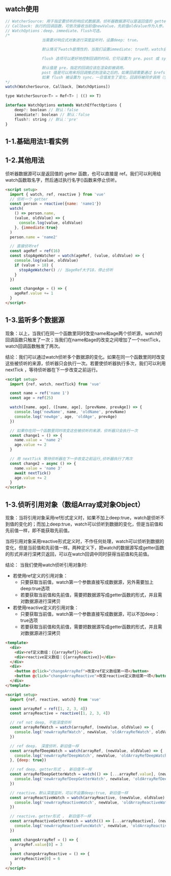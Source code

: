 ## watch使用
```javaScript
// WatcherSource: 用于指定要侦听的响应式数据源。侦听器数据源可以是返回值的 getter 函数，也可以直接是 ref
// Callback: 执行的回调函数，可依次接收当前值newValue，先前值oldValue作为入参。
// WatchOptions：deep、immediate、flush可选。
/*
                当需要对响应式对象进行深度监听时，设置deep: true。

                默认情况下watch是惰性的，当我们设置immediate: true时，watch会在初始化时立即执行回调函数。

                flush 选项可以更好地控制回调的时间。它可设置为 pre、post 或 sync。

                默认值是 pre，指定的回调应该在渲染前被调用。
                post 值是可以用来将回调推迟到渲染之后的。如果回调需要通过 $refs 访问更新的 DOM 或子组件，那么则使用该值。
                如果 flush 被设置为 sync，一旦值发生了变化，回调将被同步调用（少用，影响性能）。
*/
watch(WatcherSource, Callback, [WatchOptions])

type WatcherSource<T> = Ref<T> | (() => T) 

interface WatchOptions extends WatchEffectOptions {
    deep?: boolean // 默认：false 
    immediate?: boolean // 默认：false 
    flush?: string // 默认：'pre'
}
```

## 1-1.基础用法1:看实例

## 1-2.其他用法
侦听器数据源可以是返回值的 getter 函数，也可以直接是 ref。我们可以利用给watch函数取名字，然后通过执行名字()函数来停止侦听。
```html
<script setup>
  import { watch, ref, reactive } from 'vue'
  // 侦听一个 getter
  const person = reactive({name: 'name1'})
  watch(
    () => person.name,
    (value, oldValue) => {
      console.log(value, oldValue)
    }, {immediate:true}
  )
  person.name = 'name2'

  // 直接侦听ref
  const ageRef = ref(16)
  const stopAgeWatcher = watch(ageRef, (value, oldValue) => {
    console.log(value, oldValue)
    if (value > 18) {
      stopAgeWatcher() // 当ageRef大于18，停止侦听
    }
  })

  const changeAge = () => {
    ageRef.value += 1
  }
</script>
```

## 1-3.监听多个数据源
现象：以上，当我们在同一个函数里同时改变name和age两个侦听源，watch的回调函数只触发了一次；当我们在name和age的改变之间增加了一个nextTick，watch回调函数触发了两次。

结论：我们可以通过watch侦听多个数据源的变化。如果在同一个函数里同时改变这些被侦听的来源，侦听器只会执行一次。若要使侦听器执行多次，我们可以利用 nextTick ，等待侦听器在下一步改变之前运行。
```html
<script setup>
  import {ref, watch, nextTick} from 'vue'

  const name = ref('name 1')
  const age = ref(25)

  watch([name, age], ([name, age], [prevName, prevAge]) => {
    console.log('newName', name, 'oldName', prevName)
    console.log('newAge', age, 'oldAge', prevAge)
  })

  // 如果你在同一个函数里同时改变这些被侦听的来源，侦听器只会执行一次
  const change1 = () => {
    name.value = 'name 2'
    age.value += 2
  }

  // 用 nextTick 等待侦听器在下一步改变之前运行,侦听器执行了两次
  const change2 = async () => {
    name.value = 'name 3'
    await nextTick()
    age.value += 2
  }
</script>
```

## 1-3.侦听引用对象（数组Array或对象Object）
现象：当将引用对象采用ref形式定义时，如果不加上deep:true，watch是侦听不到值的变化的；而加上deep:true，watch可以侦听到数据的变化，但是当前值和先前值一样，即不能获取先前值。

当将引用对象采用reactive形式定义时，不作任何处理，watch可以侦听到数据的变化，但是当前值和先前值一样。两种定义下，把watch的数据源写成getter函数的形式并进行深拷贝返回，可以在watch回调中同时获得当前值和先前值。

结论： 当我们使用watch侦听引用对象时:
* 若使用ref定义的引用对象：
    * 只要获取当前值，watch第一个参数直接写成数据源，另外需要加上deep:true选项
    * 若要获取当前值和先前值，需要把数据源写成getter函数的形式，并且需对数据源进行深拷贝
* 若使用reactive定义的引用对象：
    * 只要获取当前值，watch第一个参数直接写成数据源，可以不加deep：true选项
    * 若要获取当前值和先前值，需要把数据源写成getter函数的形式，并且需对数据源进行深拷贝
```html
<template>
  <div>
    <div>ref定义数组：{{arrayRef}}</div>
    <div>reactive定义数组：{{arrayReactive}}</div>
  </div>
  <div>
    <button @click="changeArrayRef">改变ref定义数组第一项</button>
    <button @click="changeArrayReactive">改变reactive定义数组第一项</button>
  </div>
</template>

<script setup>
  import {ref, reactive, watch} from 'vue'

  const arrayRef = ref([1, 2, 3, 4])
  const arrayReactive = reactive([1, 2, 3, 4])

  // ref not deep, 不能深度侦听
  const arrayRefWatch = watch(arrayRef, (newValue, oldValue) => {
    console.log('newArrayRefWatch', newValue, 'oldArrayRefWatch', oldValue)
  })

  // ref deep， 深度侦听，新旧值一样
  const arrayRefDeepWatch = watch(arrayRef, (newValue, oldValue) => {
    console.log('newArrayRefDeepWatch', newValue, 'oldArrayRefDeepWatch', oldValue)
  }, {deep: true})

  // ref deep, getter形式 ， 新旧值不一样
  const arrayRefDeepGetterWatch = watch(() => [...arrayRef.value], (newValue, oldValue) => {
    console.log('newArrayRefDeepGetterWatch', newValue, 'oldArrayRefDeepGetterWatch', oldValue)
  })

  // reactive，默认深度监听，可以不设置deep:true, 新旧值一样
  const arrayReactiveWatch = watch(arrayReactive, (newValue, oldValue) => {
    console.log('newArrayReactiveWatch', newValue, 'oldArrayReactiveWatch', oldValue)
  })

  // reactive，getter形式 ， 新旧值不一样
  const arrayReactiveGetterWatch = watch(() => [...arrayReactive], (newValue, oldValue) => {
    console.log('newArrayReactiveFuncWatch', newValue, 'oldArrayReactiveFuncWatch', oldValue)
  })

  const changeArrayRef = () => {
    arrayRef.value[0] = 3
  }
  const changeArrayReactive = () => {
    arrayReactive[0] = 6
  }
</script>
```